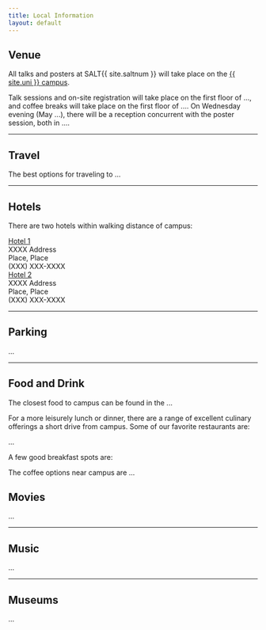 ```yaml
---
title: Local Information
layout: default
---
```


## Venue

All talks and posters at SALT{{ site.saltnum }} will take place on the [{{ site.uni }} campus](https://#).

Talk sessions and on-site registration will take place on the first floor of ..., and coffee breaks will take place on the first floor of .... On Wednesday evening (May ...), there will be a reception concurrent with the poster session, both in ....

<hr/>

## Travel

The best options for traveling to ...

<hr/>

## Hotels

There are two hotels within walking distance of campus:<br>

<div class="row" >
  <div class="one-half column" >
  <a href="#">Hotel 1</a><br>XXXX Address<br>Place, Place<br>(XXX) XXX-XXXX
  </div>
  <div class="one-half column" >
  <a href="#">Hotel 2</a><br>XXXX Address<br>Place, Place<br>(XXX) XXX-XXXX
  </div>
</div>


<hr/>

## Parking

...

<hr/>

## Food and Drink

The closest food to campus can be found in the ...

For a more leisurely lunch or dinner, there are a range of excellent culinary offerings a short drive from campus. Some of our favorite restaurants are:

...

A few good breakfast spots are:


The coffee options near campus are ... 



## Movies

...


<hr/>

## Music

...


<hr/>

## Museums

...

